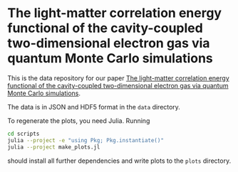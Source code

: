 # The light-matter correlation energy functional of the cavity-coupled two-dimensional electron gas via quantum Monte Carlo simulations

This is the data repository for our paper [The light-matter correlation energy functional of the cavity-coupled two-dimensional electron gas via quantum Monte Carlo simulations](https://doi.org/10.48550/arXiv.2412.19222).

The data is in JSON and HDF5 format in the `data` directory.

To regenerate the plots, you need Julia. Running

```bash
cd scripts
julia --project -e "using Pkg; Pkg.instantiate()"
julia --project make_plots.jl
```

should install all further dependencies and write plots to the `plots` directory.
